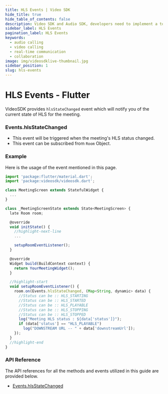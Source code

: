 ```yaml
---
title: HLS Events | Video SDK
hide_title: true
hide_table_of_contents: false
description: Video SDK and Audio SDK, developers need to implement a token server. This requires efforts on both the front-end and backend.
sidebar_label: HLS Events
pagination_label: HLS Events
keywords:
  - audio calling
  - video calling
  - real-time communication
  - collaboration
image: img/videosdklive-thumbnail.jpg
sidebar_position: 1
slug: hls-events
---
```


# HLS Events - Flutter

VideoSDK provides `hlsStateChanged` event which will notify you of the current state of HLS for the meeting.

### Events.hlsStateChanged

- This event will be triggered when the meeting's HLS status changed.
- This event can be subscribed from `Room` Object.

### Example

Here is the usage of the event mentioned in this page.

```javascript
import 'package:flutter/material.dart';
import 'package:videosdk/videosdk.dart';

class MeetingScreen extends StatefulWidget {
  ...
}

class _MeetingScreenState extends State<MeetingScreen> {
  late Room room;

  @override
  void initState() {
    //highlight-next-line
    ...

    setupRoomEventListener();
  }

  @override
  Widget build(BuildContext context) {
    return YourMeetingWidget();
  }

  //highlight-start
  void setupRoomEventListener() {
    room.on(Events.hlsStateChanged, (Map<String, dynamic> data) {
      //Status can be :: HLS_STARTING
      //Status can be :: HLS_STARTED
      //Status can be :: HLS_PLAYABLE
      //Status can be :: HLS_STOPPING
      //Status can be :: HLS_STOPPED
      log("Meeting HLS status : ${data['status']}");
      if (data['status'] == "HLS_PLAYABLE")
        log("DOWNSTREAM URL -- " + data['downstreamUrl']);
    });
  }
  //highlight-end
}
```

### API Reference

The API references for all the methods and events utilized in this guide are provided below.

- [Events.hlsStateChanged](/flutter/api/sdk-reference/room-class/events#hlsstatechanged)

